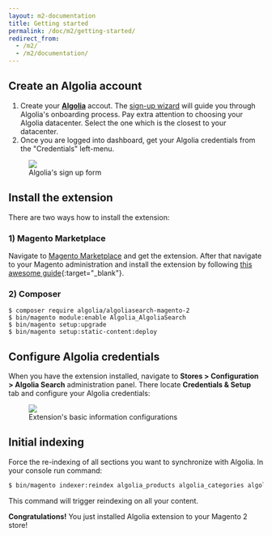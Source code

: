 ```yaml
---
layout: m2-documentation
title: Getting started
permalink: /doc/m2/getting-started/
redirect_from:
  - /m2/
  - /m2/documentation/
---
```


## Create an Algolia account

1. Create your **[Algolia](https://www.algolia.com/?utm_medium=social-owned&amp;utm_source=magento%20website&amp;utm_campaign=docs)** accout. The [sign-up wizard](https://www.algolia.com/users/sign_up?utm_medium=social-owned&amp;utm_source=magento%20website&amp;utm_campaign=docs) will guide you through Algolia's onboarding process. Pay extra attention to choosing your Algolia datacenter. Select the one which is the closest to your datacenter.
2. Once you are logged into dashboard, get your Algolia credentials from the "Credentials" left-menu.

<figure>
    <img src="../../../img/signup.png" class="img-responsive">
    <figcaption>Algolia's sign up form</figcaption>
</figure>

## Install the extension

There are two ways how to install the extension:

### 1) Magento Marketplace

Navigate to [Magento Marketplace](https://marketplace.magento.com/algolia-algoliasearch-magento-2.html) and get the extension. After that navigate to your Magento administration and install the extension by following [this awesome guide](https://www.fastcomet.com/tutorials/magento2/installing-extensions){:target="_blank"}.

### 2) Composer

```
$ composer require algolia/algoliasearch-magento-2
$ bin/magento module:enable Algolia_AlgoliaSearch
$ bin/magento setup:upgrade
$ bin/magento setup:static-content:deploy
```

## Configure Algolia credentials

When you have the extension installed, navigate to **Stores > Configuration > Algolia Search** administration panel.
There locate **Credentials & Setup** tab and configure your Algolia credentials:

<figure>
    <img src="../../../img/m2-configuration.png" class="img-responsive">
    <figcaption>Extension's basic information configurations</figcaption>
</figure>

## Initial indexing

Force the re-indexing of all sections you want to synchronize with Algolia. In your console run command:

```sh
$ bin/magento indexer:reindex algolia_products algolia_categories algolia_pages algolia_suggestions algolia_additional_sections
```

This command will trigger reindexing on all your content.

**Congratulations!** You just installed Algolia extension to your Magento 2 store!